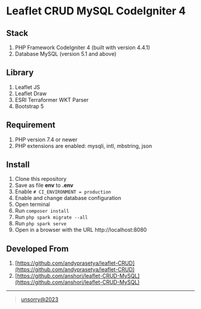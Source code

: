 # Leaflet CRUD MySQL CodeIgniter 4

## Stack
1. PHP Framework CodeIgniter 4 (built with version 4.4.1)
2. Database MySQL (version 5.1 and above)

## Library
1. Leaflet JS
2. Leaflet Draw
3. ESRI Terraformer WKT Parser
4. Bootstrap 5

## Requirement
1. PHP version 7.4 or newer
2. PHP extensions are enabled: mysqli, intl, mbstring, json

## Install
1. Clone this repository
2. Save as file **env** to **.env**
3. Enable ```# CI_ENVIRONMENT = production```
4. Enable and change database configuration
5. Open terminal
6. Run ```composer install```
7. Run ```php spark migrate --all```
8. Run ```php spark serve```
9. Open in a browser with the URL http://localhost:8080

## Developed From
1. [https://github.com/andyprasetya/leaflet-CRUD](https://github.com/andyprasetya/leaflet-CRUD)
2. [https://github.com/anshori/leaflet-CRUD-MySQL](https://github.com/anshori/leaflet-CRUD-MySQL)

---    
> [unsorry@2023](https://unsorry.net)